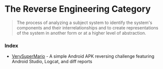 # The Reverse Engineering Category

> The process of analyzing a subject system to identify the system's components and their interrelationships and to create representations of the system in another form or at a higher level of abstraction.

### Index

- [VerySuperMario](VerySuperMario) - A simple Android APK reversing challenge featuring Android Studio, Logcat, and diff reports
